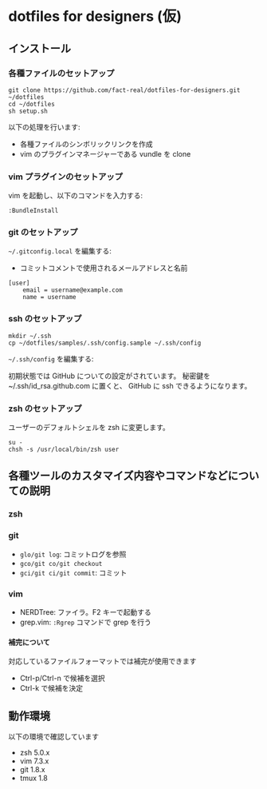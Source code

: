 # dotfiles for designers (仮)

## インストール

### 各種ファイルのセットアップ

```
git clone https://github.com/fact-real/dotfiles-for-designers.git ~/dotfiles
cd ~/dotfiles
sh setup.sh
```

以下の処理を行います:

* 各種ファイルのシンボリックリンクを作成
* vim のプラグインマネージャーである vundle を clone

### vim プラグインのセットアップ

vim を起動し、以下のコマンドを入力する:

```
:BundleInstall
```

### git のセットアップ

`~/.gitconfig.local` を編集する:

* コミットコメントで使用されるメールアドレスと名前

```
[user]
    email = username@example.com
    name = username
```

### ssh のセットアップ

```
mkdir ~/.ssh
cp ~/dotfiles/samples/.ssh/config.sample ~/.ssh/config
```

`~/.ssh/config` を編集する:

初期状態では GitHub についての設定がされています。
秘密鍵を ~/.ssh/id_rsa.github.com に置くと、 GitHub に ssh できるようになります。

### zsh のセットアップ

ユーザーのデフォルトシェルを zsh に変更します。

```
su -
chsh -s /usr/local/bin/zsh user
```

## 各種ツールのカスタマイズ内容やコマンドなどについての説明

### zsh

### git

* `glo/git log`: コミットログを参照
* `gco/git co/git checkout`
* `gci/git ci/git commit`: コミット

### vim

* NERDTree: ファイラ。F2 キーで起動する
* grep.vim: `:Rgrep` コマンドで grep を行う

#### 補完について

対応しているファイルフォーマットでは補完が使用できます

* Ctrl-p/Ctrl-n で候補を選択
* Ctrl-k で候補を決定

## 動作環境

以下の環境で確認しています

* zsh 5.0.x
* vim 7.3.x
* git 1.8.x
* tmux 1.8
